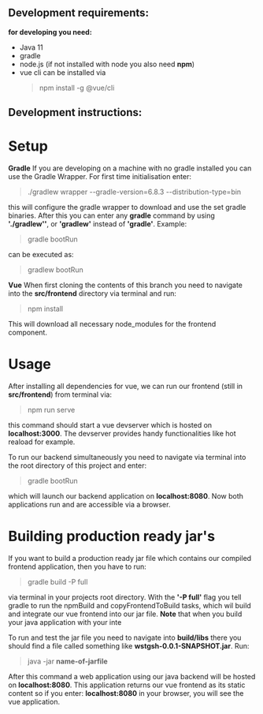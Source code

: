 ## Development requirements:

**for developing you need:**
+ Java 11
+ gradle
+ node.js (if not installed with node you also need **npm**)
+ vue cli can be installed via
  > npm install -g @vue/cli



## Development instructions:

# Setup

**Gradle**
If you are developing on a machine with no gradle installed you can use the Gradle Wrapper.
For first time initialisation enter:
> ./gradlew wrapper --gradle-version=6.8.3 --distribution-type=bin

this will configure the gradle wrapper to download and use the set gradle binaries.
After this you can enter any **gradle** command by using **'./gradlew''**, 
or **'gradlew'** instead of **'gradle'**.
Example:
> gradle bootRun

can be executed as:
> gradlew bootRun

**Vue**
When first cloning the contents of this branch you need to navigate 
into the **src/frontend** directory via terminal and run: 

> npm install

This will download all necessary node_modules for the frontend component.


# Usage
After installing all dependencies for vue, we can run our frontend (still in **src/frontend**)
from terminal via:

> npm run serve

this command should start a vue devserver which is hosted on **localhost:3000**.
The devserver provides handy functionalities like hot reaload for example.

To run our backend simultaneously you need to navigate via terminal into the root directory 
of this project and enter:

> gradle bootRun

which will launch our backend application on **localhost:8080**.
Now both applications run and are accessible via a browser.


# Building production ready jar's
If you want to build a production ready jar file which contains our compiled frontend application,
then you have to run:

> gradle build -P full

via terminal in your projects root directory.
With the **'-P full'** flag you tell gradle to run the npmBuild and copyFrontendToBuild tasks, 
which wil build and integrate our vue frontend into our jar file.
**Note** that when you build your java application with your inte

To run and test the jar file you need to navigate into **build/libs** there you should find a file 
called something like **wstgsh-0.0.1-SNAPSHOT.jar**.
Run:

> java -jar **name-of-jarfile**

After this command a web application using our java backend will be hosted on **localhost:8080**.
This application returns our vue frontend as its static content so if you enter:
**localhost:8080** in your browser, you will see the vue application.